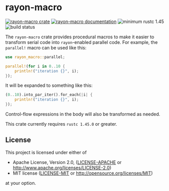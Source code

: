 # rayon-macro

[![rayon-macro crate](https://img.shields.io/crates/v/rayon-macro.svg)](https://crates.io/crates/rayon-macro)
[![rayon-macro documentation](https://docs.rs/rayon-macro/badge.svg)](https://docs.rs/rayon-macro)
![minimum rustc 1.45](https://img.shields.io/badge/rustc-1.45+-red.svg)
![build status](https://github.com/rayon-rs/rayon-macro/workflows/main/badge.svg)

The `rayon-macro` crate provides procedural macros to make it easier to
transform serial code into `rayon`-enabled parallel code. For example,
the `parallel!` macro can be used like this:

```rust
use rayon_macro::parallel;

parallel!(for i in 0..10 {
    println!("iteration {}", i);
});
```

It will be expanded to something like this:

```rust
(0..10).into_par_iter().for_each(|i| {
    println!("iteration {}", i);
});
```

Control-flow expressions in the body will also be transformed as needed.

This crate currently requires `rustc 1.45.0` or greater.

## License

This project is licensed under either of

 * Apache License, Version 2.0, ([LICENSE-APACHE](LICENSE-APACHE) or
   http://www.apache.org/licenses/LICENSE-2.0)
 * MIT license ([LICENSE-MIT](LICENSE-MIT) or
   http://opensource.org/licenses/MIT)

at your option.
